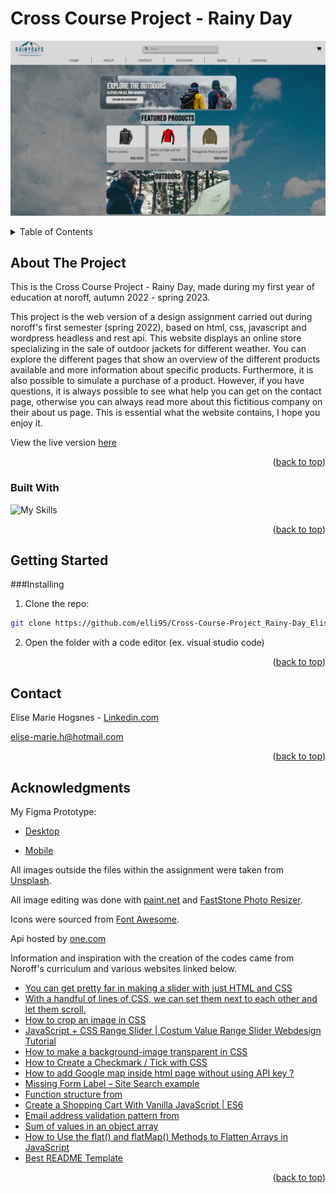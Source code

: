 <a name="readme-top"></a>
#  Cross Course Project - Rainy Day
[![Rainy Day - Screen Shot][project-screenshot]](https://friendly-zuccutto-172753.netlify.app/index.html)
<!-- TABLE OF CONTENTS -->
<details>
  <summary>Table of Contents</summary>
  <ol>
    <li>
      <a href="#about-the-project">About The Project</a>
    <ul>
        <li><a href="#built-with">Built With</a></li>
      </ul> 
    </li>
    <li>
      <a href="#getting-started">Getting Started</a>
      <ul>
        <li><a href="#Installing">Installing</a></li>
<!--         <li><a href="#installation">Installation</a></li> -->
      </ul>
    </li>
<!--     <li><a href="#usage">Usage</a></li> -->
<!--     <li><a href="#roadmap">Roadmap</a></li>
    <li><a href="#contributing">Contributing</a></li>
    <li><a href="#license">License</a></li> -->
    <li><a href="#contact">Contact</a></li>
    <li><a href="#acknowledgments">Acknowledgments</a></li>
  </ol>
</details>



<!-- ABOUT THE PROJECT -->
## About The Project
<!-- 
[![Product Name Screen Shot][product-screenshot]](https://example.com) -->

This is the Cross Course Project - Rainy Day, made during my first year of education at noroff, autumn 2022 - spring 2023.

This project is the web version of a design assignment carried out during noroff's first semester (spring 2022), based on html, css, javascript and wordpress headless and rest api.
This website displays an online store specializing in the sale of outdoor jackets for different weather.
You can explore the different pages that show an overview of the different products available and more information about specific products.
Furthermore, it is also possible to simulate a purchase of a product.
However, if you have questions, it is always possible to see what help you can get on the contact page,
otherwise you can always read more about this fictitious company on their about us page.
This is essential what the website contains, I hope you enjoy it.

View the live version [here](https://friendly-zuccutto-172753.netlify.app/index.html)

<p align="right">(<a href="#readme-top">back to top</a>)</p>



### Built With

![My Skills](https://skillicons.dev/icons?i=html,css,js,wordpress)
<!-- This section should list any major frameworks/libraries used to bootstrap your project. Leave any add-ons/plugins for the acknowledgements section. Here are a few examples. -->

<!-- * [![Visual studio code][Next.js]][Next-url] -->

<p align="right">(<a href="#readme-top">back to top</a>)</p>


<!-- GETTING STARTED -->
## Getting Started
###Installing
1. Clone the repo:

```bash
git clone https://github.com/elli95/Cross-Course-Project_Rainy-Day_Elise-Marie-Hogsnes
```

2. Open the folder with a code editor (ex. visual studio code)

<p align="right">(<a href="#readme-top">back to top</a>)</p>

<!-- ### Prerequisites

Instal Live Server by Ritwick Dey -->

<!-- ### Installation

_Below is an example of how you can instruct your audience on installing and setting up your app. This template doesn't rely on any external dependencies or services._

1. Get a free API Key at [https://example.com](https://example.com)
2. Clone the repo
   ```sh
   git clone https://github.com/your_username_/Project-Name.git
   ```
3. Install NPM packages
   ```sh
   npm install
   ```
4. Enter your API in `config.js`
   ```js
   const API_KEY = 'ENTER YOUR API';
   ```

<p align="right">(<a href="#readme-top">back to top</a>)</p> -->


<!-- USAGE EXAMPLES -->
<!-- ## Usage

Use this space to show useful examples of how a project can be used. Additional screenshots, code examples and demos work well in this space. You may also link to more resources.

_For more examples, please refer to the [Documentation](https://example.com)_

<p align="right">(<a href="#readme-top">back to top</a>)</p> -->


<!-- CONTACT -->
## Contact

Elise Marie Hogsnes - [Linkedin.com](https://www.linkedin.com/in/elise-marie-hogsnes-77b13b1aa/)

[elise-marie.h@hotmail.com](mailto:elise-marie.h@hotmail.com)

<!-- Project Link: [https://github.com/your_username/repo_name](https://github.com/your_username/repo_name) -->

<p align="right">(<a href="#readme-top">back to top</a>)</p>


<!-- ACKNOWLEDGMENTS -->
## Acknowledgments

My Figma Prototype:
* [Desktop](https://www.figma.com/file/r73uopdhFEVRZuHskAlOd3/Rainy-Days?node-id=22%3A2)

* [Mobile](https://www.figma.com/file/r73uopdhFEVRZuHskAlOd3/Rainy-Days?node-id=0%3A1)

All images outside the files within the assignment were taken from [Unsplash](https://unsplash.com/).

All image editing was done with [paint.net](https://www.getpaint.net/) and [FastStone Photo Resizer](https://www.faststone.org/FSResizerDetail.htm).

Icons were sourced from [Font Awesome](https://fontawesome.com).

Api hosted by [one.com](one.com)

Information and inspiration with the creation of the codes came from Noroff's curriculum and various websites linked below.

* [You can get pretty far in making a slider with just HTML and CSS](https://css-tricks.com/can-get-pretty-far-making-slider-just-html-css/)
* [With a handful of lines of CSS, we can set them next to each other and let them scroll.](https://css-tricks.com/can-get-pretty-far-making-slider-just-html-css/#aa-with-a-handful-of-lines-of-css-we-can-set-them-next-to-each-other-and-let-them-scroll)
* [How to crop an image in CSS](https://www.educative.io/answers/how-to-crop-an-image-in-css)
* [JavaScript + CSS Range Slider | Costum Value Range Slider Webdesign Tutorial](https://www.youtube.com/watch?v=BrpiNUf2XCk)
* [How to make a background-image transparent in CSS](https://www.youtube.com/watch?v=LQsjNmkqUOc)
* [How to Create a Checkmark / Tick with CSS](https://www.tutorialspoint.com/how-to-create-a-checkmark-tick-with-css)
* [How to add Google map inside html page without using API key ?](https://www.geeksforgeeks.org/how-to-add-google-map-inside-html-page-without-using-api-key/)
* [Missing Form Label – Site Search example](https://blog.pope.tech/2020/02/28/missing-form-label-search/)
* [Function structure from](https://content.noroff.dev/javascript-1/form-validation.html#regular-expressions)
* [Create a Shopping Cart With Vanilla JavaScript | ES6](https://www.youtube.com/watch?v=UcrypywtAm0)
* [Email address validation pattern from](https://regexr.com/3e48o)
* [Sum of values in an object array](https://developer.mozilla.org/en-US/docs/Web/JavaScript/Reference/Global_Objects/Array/reduce#sum_of_values_in_an_object_array)
* [How to Use the flat() and flatMap() Methods to Flatten Arrays in JavaScript](https://www.freecodecamp.org/news/flat-and-flatmap-javascript-array-methods/)
* [Best README Template](https://github.com/othneildrew/Best-README-Template/blob/master/README.md)

<p align="right">(<a href="#readme-top">back to top</a>)</p>


[project-screenshot]: images/rainydays-screenshot.png
